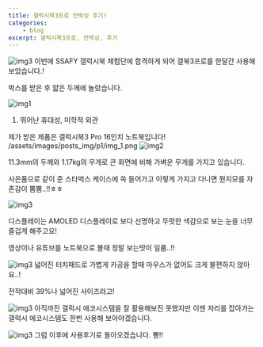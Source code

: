 ```yaml
---
title: 갤럭시북3프로 언박싱 후기!
categories:
    - blog
excerpt: 갤럭시북3프로, 언박싱, 후기
---
```


![img3](/assets/images/posts_img/reviewimg/IMG_20230331_201653_096.jpg)
이번에 SSAFY 갤럭시북 체험단에 합격하게 되어 갤북3프로를 한달간 사용해보았습니다.!

박스를 받은 후 얇은 두께에 놀랐습니다.

![img1](/assets/images/posts_img/reviewimg/IMG_20230331_201652_791.jpg)

1. 뛰어난 휴대성, 미학적 외관

제가 받은 제품은 갤럭시북3 Pro 16인치 노트북입니다!
/assets/images/posts_img/p1/img_1.png
![img2](/assets/images/posts_img/reviewimg/IMG_20230331_201652_926.jpg)

11.3mm의 두께와 1.17kg의 무게로 큰 화면에 비해 가벼운 무게를 가지고 있습니다.

사은품으로 같이 준 스타벅스 케이스에 쏙 들어가고 이렇게 가지고 다니면 뭔지모를 자존감이 뿜뿜..!!ㅎㅎ

![img3](/assets/images/posts_img/reviewimg/IMG_20230331_201652_974_1.jpg)

디스플레이는 AMOLED 디스플레이로 보다 선명하고 뚜렷한 색감으로 보는 눈을 너무 즐겁게 해주고요!

영상이나 유튜브를 노트북으로 볼때 정말 보는맛이 일품..!!

![img3](/assets/images/posts_img/reviewimg/IMG_20230331_201653_000.jpg)
넓어진 터치패드로 가볍게 카공을 할때 마우스가 없어도 크게 불편하지 않아요..!

전작대비 39%나 넓어진 사이즈라고!

![img3](/assets/images/posts_img/reviewimg/IMG_20230331_201652_791.jpg)
아직까진 갤럭시 에코시스템을 잘 활용해보진 못했지만 이젠 자리를 잡아가는 갤럭시 에코시스템도 한번 사용해 보아야겠습니다.

![img3](/assets/images/posts_img/reviewimg/IMG_20230331_201652_974.jpg)
그럼 이후에 사용후기로 돌아오겠습니다. 뿅!!
